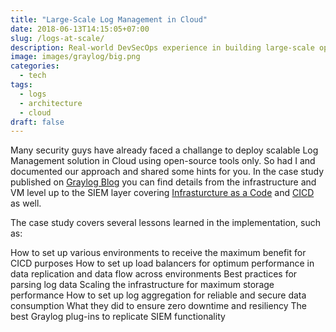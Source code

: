 ```yaml
---
title: "Large-Scale Log Management in Cloud"
date: 2018-06-13T14:15:05+07:00
slug: /logs-at-scale/
description: Real-world DevSecOps experience in building large-scale opensource log management system.
image: images/graylog/big.png
categories:
  - tech
tags:
  - logs
  - architecture
  - cloud
draft: false
---
```

Many security guys have already faced a challange to deploy scalable Log Management solution in Cloud using open-source tools only. So had I and documented our approach and shared some hints for you.
In the case study published on [Graylog Blog](https://www.graylog.org/post/large-scale-log-management-deployment-with-graylog-a-customer-perspective) you can find details from the infrastructure and VM level up to the SIEM layer covering [Infrasturcture as a Code](https://en.wikipedia.org/wiki/Infrastructure_as_code) and [CICD](https://en.wikipedia.org/wiki/CI/CD) as well.

The case study covers several lessons learned in the implementation, such as:

How to set up various environments to receive the maximum benefit for CICD purposes
How to set up load balancers for optimum performance in data replication and data flow across environments
Best practices for parsing log data
Scaling the infrastructure for maximum storage performance
How to set up log aggregation for reliable and secure data consumption
What they did to ensure zero downtime and resiliency
The best Graylog plug-ins to replicate SIEM functionality